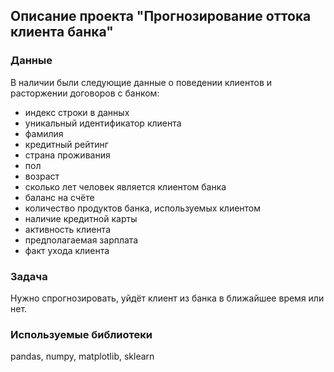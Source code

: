 ## Описание проекта "Прогнозирование оттока клиента банка"

### Данные
В наличии были следующие данные о поведении клиентов и расторжении договоров с банком:
- индекс строки в данных
- уникальный идентификатор клиента
- фамилия
- кредитный рейтинг
- страна проживания
- пол
- возраст
- сколько лет человек является клиентом банка
- баланс на счёте
- количество продуктов банка, используемых клиентом
- наличие кредитной карты
- активность клиента
- предполагаемая зарплата
- факт ухода клиента

### Задача
Нужно спрогнозировать, уйдёт клиент из банка в ближайшее время или нет. 

### Используемые библиотеки
pandas, numpy, matplotlib, sklearn
